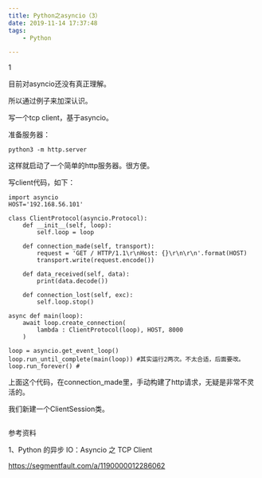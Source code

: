 ```yaml
---
title: Python之asyncio（3）
date: 2019-11-14 17:37:48
tags:
	- Python

---
```


1

目前对asyncio还没有真正理解。

所以通过例子来加深认识。

写一个tcp client，基于asyncio。

准备服务器：

```
python3 -m http.server
```

这样就启动了一个简单的http服务器。很方便。

写client代码，如下：

```
import asyncio
HOST='192.168.56.101'

class ClientProtocol(asyncio.Protocol):
    def __init__(self, loop):
        self.loop = loop

    def connection_made(self, transport):
        request = 'GET / HTTP/1.1\r\nHost: {}\r\n\r\n'.format(HOST)
        transport.write(request.encode())

    def data_received(self, data):
        print(data.decode())

    def connection_lost(self, exc):
        self.loop.stop()

async def main(loop):
    await loop.create_connection(
        lambda : ClientProtocol(loop), HOST, 8000
    )

loop = asyncio.get_event_loop()
loop.run_until_complete(main(loop)) #其实运行2两次。不太合适，后面要改。
loop.run_forever() # 
```

上面这个代码，在connection_made里，手动构建了http请求，无疑是非常不灵活的。

我们新建一个ClientSession类。

```

```



参考资料

1、Python 的异步 IO：Asyncio 之 TCP Client

https://segmentfault.com/a/1190000012286062